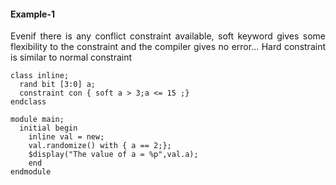 #### Example-1

<p align="justify">Evenif there is any conflict constraint available, 
soft keyword gives some flexibility to the constraint and the compiler gives no error...
Hard constraint is similar to normal constraint</p>

```
class inline;
  rand bit [3:0] a;
  constraint con { soft a > 3;a <= 15 ;}
endclass

module main;
  initial begin
    inline val = new;
    val.randomize() with { a == 2;};
    $display("The value of a = %p",val.a);
    end
endmodule
```
